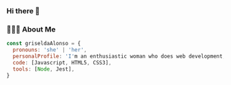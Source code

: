 ### Hi there 👋

<h3> 👨🏻‍💻 About Me </h3>


```javascript
const griseldaAlonso = {
  pronouns: 'she' | 'her',
  personalProfile: 'I'm an enthusiastic woman who does web development, passionate about problem solving and a lifelong learner.'
  code: [Javascript, HTML5, CSS3],
  tools: [Node, Jest],
}
```
<!--
**GriseldaAlonso/GriseldaAlonso** is a ✨ _special_ ✨ repository because its `README.md` (this file) appears on your GitHub profile.

Here are some ideas to get you started:

- 🔭 I’m currently working on ...
- 🌱 I’m currently learning ...
- 👯 I’m looking to collaborate on ...
- 🤔 I’m looking for help with ...
- 💬 Ask me about ...
- 📫 How to reach me: ...
- 😄 Pronouns: ...
- ⚡ Fun fact: ...
-->

